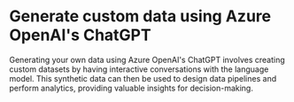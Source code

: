 # Generate custom data using Azure OpenAI's ChatGPT
Generating your own data using Azure OpenAI's ChatGPT involves creating custom datasets by having interactive conversations with the language model. This synthetic data can then be used to design data pipelines and perform analytics, providing valuable insights for decision-making.